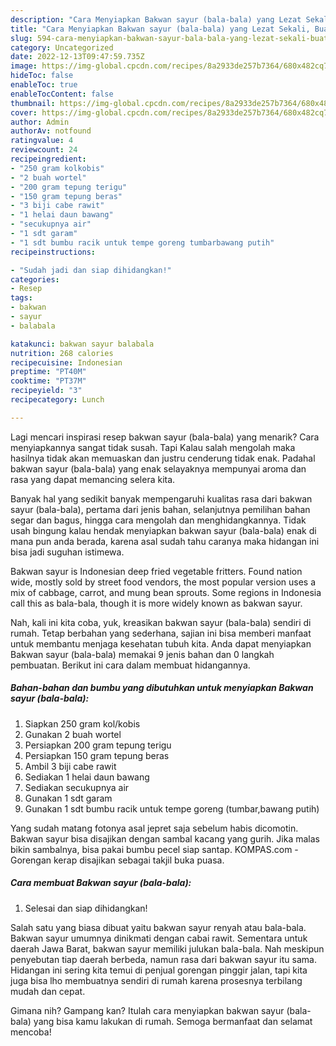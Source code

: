 ```yaml
---
description: "Cara Menyiapkan Bakwan sayur (bala-bala) yang Lezat Sekali, Buat Buka Puasa Bikin Ngiler"
title: "Cara Menyiapkan Bakwan sayur (bala-bala) yang Lezat Sekali, Buat Buka Puasa Bikin Ngiler"
slug: 594-cara-menyiapkan-bakwan-sayur-bala-bala-yang-lezat-sekali-buat-buka-puasa-bikin-ngiler
category: Uncategorized
date: 2022-12-13T09:47:59.735Z
image: https://img-global.cpcdn.com/recipes/8a2933de257b7364/680x482cq70/bakwan-sayur-bala-bala-foto-resep-utama.jpg
hideToc: false
enableToc: true
enableTocContent: false
thumbnail: https://img-global.cpcdn.com/recipes/8a2933de257b7364/680x482cq70/bakwan-sayur-bala-bala-foto-resep-utama.jpg
cover: https://img-global.cpcdn.com/recipes/8a2933de257b7364/680x482cq70/bakwan-sayur-bala-bala-foto-resep-utama.jpg
author: Admin
authorAv: notfound
ratingvalue: 4
reviewcount: 24
recipeingredient:
- "250 gram kolkobis"
- "2 buah wortel"
- "200 gram tepung terigu"
- "150 gram tepung beras"
- "3 biji cabe rawit"
- "1 helai daun bawang"
- "secukupnya air"
- "1 sdt garam"
- "1 sdt bumbu racik untuk tempe goreng tumbarbawang putih"
recipeinstructions:

- "Sudah jadi dan siap dihidangkan!"
categories:
- Resep
tags:
- bakwan
- sayur
- balabala

katakunci: bakwan sayur balabala 
nutrition: 268 calories
recipecuisine: Indonesian
preptime: "PT40M"
cooktime: "PT37M"
recipeyield: "3"
recipecategory: Lunch

---
```



Lagi mencari inspirasi resep bakwan sayur (bala-bala) yang menarik? Cara menyiapkannya sangat tidak susah. Tapi Kalau salah mengolah maka hasilnya tidak akan memuaskan dan justru cenderung tidak enak. Padahal bakwan sayur (bala-bala) yang enak selayaknya mempunyai aroma dan rasa yang dapat memancing selera kita.


Banyak hal yang sedikit banyak mempengaruhi kualitas rasa dari bakwan sayur (bala-bala), pertama dari jenis bahan, selanjutnya pemilihan bahan segar dan bagus, hingga cara mengolah dan menghidangkannya. Tidak usah bingung kalau hendak menyiapkan bakwan sayur (bala-bala) enak di mana pun anda berada, karena asal sudah tahu caranya maka hidangan ini bisa jadi suguhan istimewa.

Bakwan sayur is Indonesian deep fried vegetable fritters. Found nation wide, mostly sold by street food vendors, the most popular version uses a mix of cabbage, carrot, and mung bean sprouts. Some regions in Indonesia call this as bala-bala, though it is more widely known as bakwan sayur.


Nah, kali ini kita coba, yuk, kreasikan bakwan sayur (bala-bala) sendiri di rumah. Tetap berbahan yang sederhana, sajian ini bisa memberi manfaat untuk membantu menjaga kesehatan tubuh kita. Anda dapat menyiapkan Bakwan sayur (bala-bala) memakai 9 jenis bahan dan 0 langkah pembuatan. Berikut ini cara dalam membuat hidangannya.

<!--inarticleads1-->

##### Bahan-bahan dan bumbu yang dibutuhkan untuk menyiapkan Bakwan sayur (bala-bala):

1. Siapkan 250 gram kol/kobis
1. Gunakan 2 buah wortel
1. Persiapkan 200 gram tepung terigu
1. Persiapkan 150 gram tepung beras
1. Ambil 3 biji cabe rawit
1. Sediakan 1 helai daun bawang
1. Sediakan secukupnya air
1. Gunakan 1 sdt garam
1. Gunakan 1 sdt bumbu racik untuk tempe goreng (tumbar,bawang putih)


Yang sudah matang fotonya asal jepret saja sebelum habis dicomotin. Bakwan sayur bisa disajikan dengan sambal kacang yang gurih. Jika malas bikin sambalnya, bisa pakai bumbu pecel siap santap. KOMPAS.com - Gorengan kerap disajikan sebagai takjil buka puasa. 

<!--inarticleads2-->

##### Cara membuat Bakwan sayur (bala-bala):


1. Selesai dan siap dihidangkan!

Salah satu yang biasa dibuat yaitu bakwan sayur renyah atau bala-bala. Bakwan sayur umumnya dinikmati dengan cabai rawit. Sementara untuk daerah Jawa Barat, bakwan sayur memiliki julukan bala-bala. Nah meskipun penyebutan tiap daerah berbeda, namun rasa dari bakwan sayur itu sama. Hidangan ini sering kita temui di penjual gorengan pinggir jalan, tapi kita juga bisa lho membuatnya sendiri di rumah karena prosesnya terbilang mudah dan cepat. 

Gimana nih? Gampang kan? Itulah cara menyiapkan bakwan sayur (bala-bala) yang bisa kamu lakukan di rumah. Semoga bermanfaat dan selamat mencoba!
